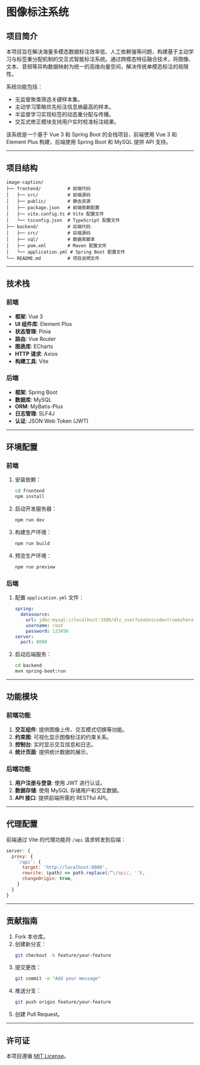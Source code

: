 # 图像标注系统

## 项目简介

本项目旨在解决海量多模态数据标注效率低、人工依赖强等问题，构建基于主动学习与标签重分配机制的交互式智能标注系统。通过跨模态特征融合技术，将图像、文本、音频等异构数据映射为统一的高维向量空间，解决传统单模态标注的局限性。

系统功能包括：
- 无监督聚类筛选关键样本集。
- 主动学习策略优先标注信息熵最高的样本。
- 半监督学习实现标签的动态重分配与传播。
- 交互式修正模块支持用户实时校准标注结果。

该系统是一个基于 Vue 3 和 Spring Boot 的全栈项目，前端使用 Vue 3 和 Element Plus 构建，后端使用 Spring Boot 和 MySQL 提供 API 支持。

---

## 项目结构

```
image-caption/
├── frontend/          # 前端代码
│   ├── src/           # 前端源码
│   ├── public/        # 静态资源
│   ├── package.json   # 前端依赖配置
│   ├── vite.config.ts # Vite 配置文件
│   └── tsconfig.json  # TypeScript 配置文件
├── backend/           # 后端代码
│   ├── src/           # 后端源码
│   ├── sql/           # 数据库脚本
│   ├── pom.xml        # Maven 配置文件
│   └── application.yml # Spring Boot 配置文件
└── README.md          # 项目说明文件
```

---

## 技术栈

### 前端
- **框架**: Vue 3
- **UI 组件库**: Element Plus
- **状态管理**: Pinia
- **路由**: Vue Router
- **图表库**: ECharts
- **HTTP 请求**: Axios
- **构建工具**: Vite

### 后端
- **框架**: Spring Boot
- **数据库**: MySQL
- **ORM**: MyBatis-Plus
- **日志管理**: SLF4J
- **认证**: JSON Web Token (JWT)

---

## 环境配置

### 前端

1. 安装依赖：
   ```bash
   cd frontend
   npm install
   ```

2. 启动开发服务器：
   ```bash
   npm run dev
   ```

3. 构建生产环境：
   ```bash
   npm run build
   ```

4. 预览生产环境：
   ```bash
   npm run preview
   ```

### 后端

1. 配置 `application.yml` 文件：
   ```yaml
   spring:
     datasource:
       url: jdbc:mysql://localhost:3306/dlc_user?useUnicode=true&characterEncoding=utf-8&useSSL=false&serverTimezone=UTC
       username: root
       password: 123456
   server:
     port: 8080
   ```

2. 启动后端服务：
   ```bash
   cd backend
   mvn spring-boot:run
   ```

---

## 功能模块

### 前端功能
1. **交互组件**: 提供图像上传、交互模式切换等功能。
2. **约束图**: 可视化显示图像标注的约束关系。
3. **控制台**: 实时显示交互信息和日志。
4. **统计页面**: 提供统计数据的展示。

### 后端功能
1. **用户注册与登录**: 使用 JWT 进行认证。
2. **数据存储**: 使用 MySQL 存储用户和交互数据。
3. **API 接口**: 提供前端所需的 RESTful API。

---

## 代理配置

前端通过 Vite 的代理功能将 `/api` 请求转发到后端：

```javascript
server: {
  proxy: {
    '/api': {
      target: 'http://localhost:8080',
      rewrite: (path) => path.replace(/^\/api/, ''),
      changeOrigin: true,
    }
  }
}
```

---

## 贡献指南

1. Fork 本仓库。
2. 创建新分支：
   ```bash
   git checkout -b feature/your-feature
   ```
3. 提交更改：
   ```bash
   git commit -m "Add your message"
   ```
4. 推送分支：
   ```bash
   git push origin feature/your-feature
   ```
5. 创建 Pull Request。

---

## 许可证

本项目遵循 [MIT License](LICENSE)。
